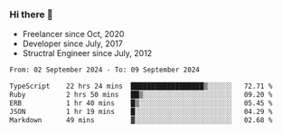 ### Hi there 👋

- Freelancer since Oct, 2020
- Developer since July, 2017
- Structral Engineer since July, 2012

<!--START_SECTION:waka-->

```txt
From: 02 September 2024 - To: 09 September 2024

TypeScript    22 hrs 24 mins  ██████████████████▒░░░░░░   72.71 %
Ruby          2 hrs 50 mins   ██▒░░░░░░░░░░░░░░░░░░░░░░   09.20 %
ERB           1 hr 40 mins    █▒░░░░░░░░░░░░░░░░░░░░░░░   05.45 %
JSON          1 hr 19 mins    █░░░░░░░░░░░░░░░░░░░░░░░░   04.29 %
Markdown      49 mins         ▓░░░░░░░░░░░░░░░░░░░░░░░░   02.68 %
```

<!--END_SECTION:waka-->
